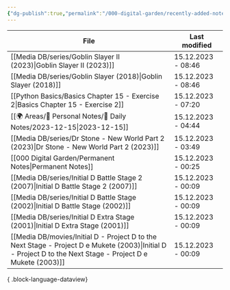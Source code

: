 ```yaml
---
{"dg-publish":true,"permalink":"/000-digital-garden/recently-added-notes/","dgPassFrontmatter":true,"noteIcon":"1","created":"2023-12-14T09:08:44.430+05:30","updated":"2023-12-14T09:12:52.432+05:30"}
---
```


| File                                                                                                                                                            | Last modified      |
| --------------------------------------------------------------------------------------------------------------------------------------------------------------- | ------------------ |
| [[Media DB/series/Goblin Slayer II (2023)\|Goblin Slayer II (2023)]]                                                                                         | 15.12.2023 - 08:46 |
| [[Media DB/series/Goblin Slayer (2018)\|Goblin Slayer (2018)]]                                                                                               | 15.12.2023 - 08:46 |
| [[Python Basics/Basics Chapter 15 - Exercise 2\|Basics Chapter 15 - Exercise 2]]                                                                             | 15.12.2023 - 07:20 |
| [[🌍 Areas/📧 Personal Notes/📓 Daily Notes/2023-12-15\|2023-12-15]]                                                                                         | 15.12.2023 - 04:44 |
| [[Media DB/series/Dr Stone - New World Part 2 (2023)\|Dr Stone - New World Part 2 (2023)]]                                                                   | 15.12.2023 - 03:49 |
| [[000 Digital Garden/Permanent Notes\|Permanent Notes]]                                                                                                      | 15.12.2023 - 00:25 |
| [[Media DB/series/Initial D Battle Stage 2 (2007)\|Initial D Battle Stage 2 (2007)]]                                                                         | 15.12.2023 - 00:09 |
| [[Media DB/series/Initial D Battle Stage (2002)\|Initial D Battle Stage (2002)]]                                                                             | 15.12.2023 - 00:09 |
| [[Media DB/series/Initial D Extra Stage (2001)\|Initial D Extra Stage (2001)]]                                                                               | 15.12.2023 - 00:09 |
| [[Media DB/movies/Initial D - Project D to the Next Stage - Project D e Mukete (2003)\|Initial D - Project D to the Next Stage - Project D e Mukete (2003)]] | 15.12.2023 - 00:09 |

{ .block-language-dataview}